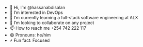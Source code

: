 - 👋 Hi, I’m @hassanabdisalan
- 👀 I’m interested in DevOps
- 🌱 I’m currently learning a full-stack software engineering at ALX
- 💞️ I’m looking to collaborate on any project
- 📫 How to reach me +254 742 222 117
- 😄 Pronouns: he/him
- ⚡ Fun fact: Focused 
